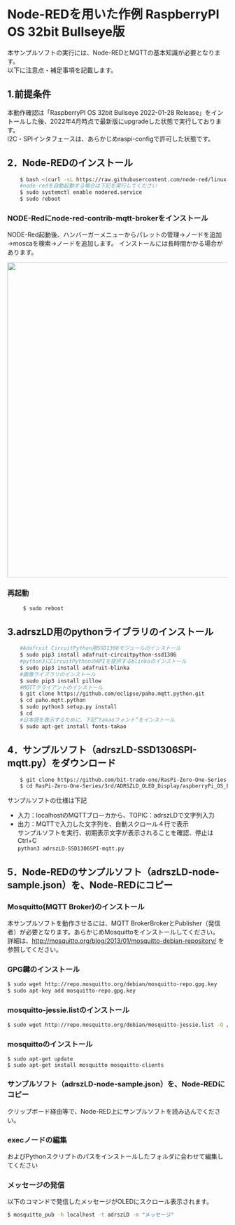 # Node-REDを用いた作例 RaspberryPI OS 32bit Bullseye版
本サンプルソフトの実行には、Node-REDとMQTTの基本知識が必要となります。  
以下に注意点・補足事項を記載します。  

## 1.前提条件
本動作確認は「RaspberryPI OS 32bit Bullseye 2022-01-28 Release」をイントールした後、2022年4月時点で最新版にupgradeした状態で実行しております。  
I2C・SPIインタフェースは、あらかじめraspi-configで許可した状態です。 

## 2．Node-REDのインストール

```sh
    $ bash <(curl -sL https://raw.githubusercontent.com/node-red/linux-installers/master/deb/update-nodejs-and-nodered)
    #node-redを自動起動する場合は下記を実行してください
    $ sudo systemctl enable nodered.service 
    $ sudo reboot
```

### NODE-Redにnode-red-contrib-mqtt-brokerをインストール  
NODE-Red起動後、ハンバーガーメニューからパレットの管理→ノードを追加→moscaを検索→ノードを追加します。
インストールには長時間かかる場合があります。

<img src="https://bit-trade-one.co.jp/wp/wp-content/uploads/2022/03/node_red.png" width="720px">  


### 再起動
```sh
     $ sudo reboot
```

## 3.adrszLD用のpythonライブラリのインストール

```sh
    #Adafruit CircuitPython用SSD1306モジュールのインストール
    $ sudo pip3 install adafruit-circuitpython-ssd1306
    #python3にCircuitPythonのAPIを提供するblinkaのインストール
    $ sudo pip3 install adafruit-blinka
    #画像ライブラリのインストール
    $ sudo pip3 install pillow
    #MQTTクライアントのインストール
    $ git clone https://github.com/eclipse/paho.mqtt.python.git
    $ cd paho.mqtt.python
    $ sudo python3 setup.py install
    $ cd
    #日本語を表示するために、下記”takaoフォント”をインストール
    $ sudo apt-get install fonts-takao
```

## 4．サンプルソフト（adrszLD-SSD1306SPI-mqtt.py）をダウンロード
```sh
    $ git clone https://github.com/bit-trade-one/RasPi-Zero-One-Series.git
    $ cd RasPi-Zero-One-Series/3rd/ADRSZLD_OLED_Display/aspberryPi_OS_Bullseye
```

サンプルソフトの仕様は下記  
 - 入力：localhostのMQTTブローカから、TOPIC：adrszLDで文字列入力  
 - 出力：MQTTで入力した文字列を、自動スクロール４行で表示  
サンプルソフトを実行、初期表示文字が表示されることを確認、停止はCtrl+C  
    ```python3 adrszLD-SSD1306SPI-mqtt.py```  

## 5．Node-REDのサンプルソフト（adrszLD-node-sample.json）を、Node-REDにコピー

 

### Mosquitto(MQTT Broker)のインストール  

本サンプルソフトを動作させるには、MQTT BrokerBrokerとPublisher（発信者）が必要となります。あらかじめMosquittoをインストールしてください。  
詳細は、http://mosquitto.org/blog/2013/01/mosquitto-debian-repository/ を参照してください。

### GPG鍵のインストール
```sh
$ sudo wget http://repo.mosquitto.org/debian/mosquitto-repo.gpg.key 
$ sudo apt-key add mosquitto-repo.gpg.key
```

### mosquitto-jessie.listのインストール

```sh
$ sudo wget http://repo.mosquitto.org/debian/mosquitto-jessie.list -O /etc/apt/sources.list.d/mosquitto-jessie.list
```

### mosquittoのインストール  

```shs
$ sudo apt-get update
$ sudo apt-get install mosquitto mosquitto-clients
```

### サンプルソフト（adrszLD-node-sample.json）を、Node-REDにコピー

クリップボード経由等で、Node-RED上にサンプルソフトを読み込んでください。

### execノードの編集

およびPythonスクリプトのパスをインストールしたフォルダに合わせて編集してください

### メッセージの発信

以下のコマンドで発信したメッセージがOLEDにスクロール表示されます。

```sh
$ mosquitto_pub -h localhost -t adrszLD -m "メッセージ"
```


